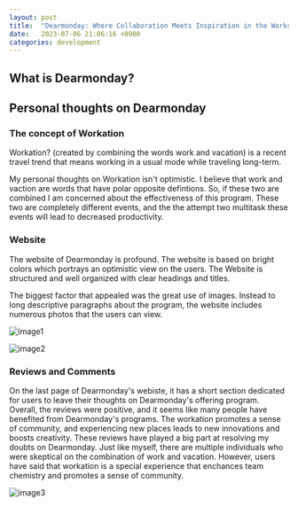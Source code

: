 ```yaml
---
layout: post
title:  "Dearmonday: Where Collaboration Meets Inspiration in the Workspace"
date:   2023-07-06 21:06:16 +0900
categories: development
---
```

## What is Dearmonday?

## Personal thoughts on Dearmonday

### The concept of Workation

Workation? (created by combining the words work and vacation) is a recent travel trend that means working in a usual mode while traveling long-term.

My personal thoughts on Workation isn't optimistic. I believe that work and vaction are words that have polar opposite defintions. So, if these two are combined I am concerned about the effectiveness of this program. These two are completely different events, and the the attempt two multitask these events will lead to decreased productivity.

### Website

The website of Dearmonday is profound. The website is based on bright colors which portrays an optimistic view on the users. The Website is structured and well organized with clear headings and titles.

The biggest factor that appealed was the great use of images. Instead to long descriptive paragraphs about the program, the website includes numerous photos that the users can view.

![image1](https://res.cloudinary.com/dp6iygudf/image/upload/v1688621154/Photo1_it3xit.png)

![image2](https://res.cloudinary.com/dp6iygudf/image/upload/v1688621153/Photo2_qzcxgx.png)

### Reviews and Comments

On the last page of Dearmonday's webiste, it has a short section dedicated for users to leave their thoughts on Dearmonday's offering program. Overall, the reviews were positive, and it seems like many people have benefited from Dearmonday's programs. The workation promotes a sense of community, and experiencing new places leads to new innovations and boosts creativity. These reviews have played a big part at resolving my doubts on Dearmonday. Just like myself, there are multiple individuals who were skeptical on the combination of work and vacation. However, users have said that workation is a special experience that enchances team chemistry and promotes a sense of community.

![image3](https://res.cloudinary.com/dp6iygudf/image/upload/v1688622539/Photo3_uugxf4.png)
